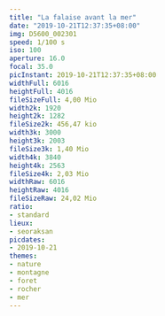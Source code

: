 ```yaml
---
title: "La falaise avant la mer"
date: "2019-10-21T12:37:35+08:00"
img: D5600_002301
speed: 1/100 s
iso: 100
aperture: 16.0
focal: 35.0
picInstant: 2019-10-21T12:37:35+08:00
widthFull: 6016
heightFull: 4016
fileSizeFull: 4,00 Mio
width2k: 1920
height2k: 1282
fileSize2k: 456,47 kio
width3k: 3000
height3k: 2003
fileSize3k: 1,40 Mio
width4k: 3840
height4k: 2563
fileSize4k: 2,03 Mio
widthRaw: 6016
heightRaw: 4016
fileSizeRaw: 24,02 Mio
ratio:
- standard
lieux:
- seoraksan
picdates:
- 2019-10-21
themes:
- nature
- montagne
- foret
- rocher
- mer
---
```


